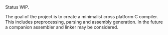 Status WIP. 

The goal of the project is to create a minimalist cross platform C compiler.
This includes preprocessing, parsing and assembly generation.
In the future a companion assembler and linker may be considered.
